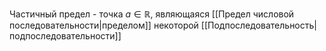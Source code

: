 ---
---

Частичный предел - точка $a \in \mathbb{R}$, являющаяся [[Предел числовой последовательности|пределом]] некоторой [[Подпоследовательность|подпоследовательности]]
